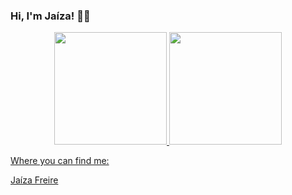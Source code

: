 ### Hi, I'm Jaíza! 👩‍💻

<div align="center">
  <a href="https://github.com/vanysai">
  <img height="180em" src="https://github-readme-stats.vercel.app/api?username=vanysai&show_icons=true&theme=dracula&include_all_commits=true&count_private=true"/>
    <img height="180em" src="https://github-readme-stats.vercel.app/api/top-langs/?username=vanysai&layout=compact&langs_count=7&theme=github_dark"/>
</div>

Where you can find me:

<div class="badge-base LI-profile-badge" data-locale="pt_BR" data-size="medium" data-theme="light" data-type="VERTICAL" data-vanity="jaíza-freire" data-version="v1"><a class="badge-base__link LI-simple-link" href="https://br.linkedin.com/in/ja%C3%ADza-freire?trk=profile-badge">Jaíza Freire</a></div>
              
